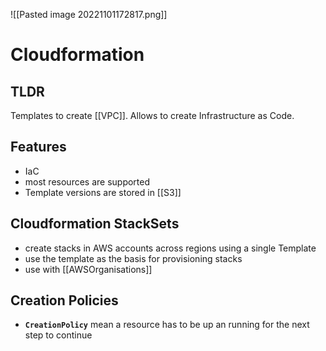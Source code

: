 ![[Pasted image 20221101172817.png]]
# Cloudformation

## TLDR
Templates to create [[VPC]]. Allows to create Infrastructure as Code.

## Features
- IaC
- most resources are supported
- Template versions are stored in [[S3]]

## Cloudformation StackSets
- create stacks in AWS accounts across regions using a single Template
- use the template as the basis for provisioning stacks
- use with [[AWSOrganisations]]

## Creation Policies
- **`CreationPolicy`** mean a resource has to be up an running for the next step to continue
